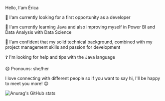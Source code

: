 Hello, I'am Érica


🔭 I'am currently looking for a first opportunity as a developer

🌱 I'am currently learning Java and also improving myself in Power BI and Data Analysis with Data Science

👯 I'am confident that my solid technical background, combined with my project management skills and passion for development

❓ I'm looking for help and tips with the Java language

😄 Pronouns: she/her

I love connecting with different people so if you want to say hi, I'll be happy to meet you more! 😊

![Anurag's GitHub stats](https://github-readme-stats.vercel.app/api?username=erycca&show_icons=true&theme=radical)

<div>
  <a href="https://www.linkedin.com/in/ericasilvati/?locale=en_US" target"https://img.shields.io/badge/LinkedIn-0077B5?style=for-the-badge&logo=linkedin&logoColor=white"><a/>
          
 <div/>



